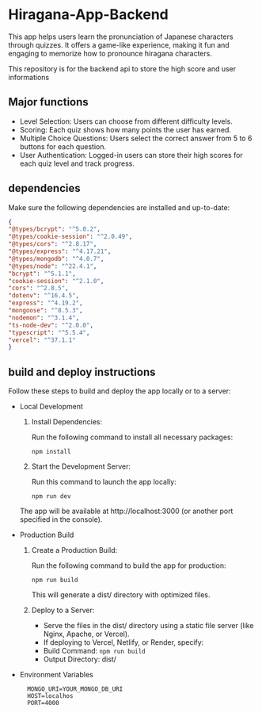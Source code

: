 ﻿# Hiragana-App-Backend

This app helps users learn the pronunciation of Japanese characters through quizzes. It offers a game-like experience, making it fun and engaging to memorize how to pronounce hiragana characters.

This repository is for the backend api to store the high score and user informations


## Major functions

- Level Selection: Users can choose from different difficulty levels.
-	Scoring: Each quiz shows how many points the user has earned.
-	Multiple Choice Questions: Users select the correct answer from 5 to 6 buttons for each question.
-	User Authentication: Logged-in users can store their high scores for each quiz level and track progress.


## dependencies

Make sure the following dependencies are installed and up-to-date:

```json
{
"@types/bcrypt": "^5.0.2",
"@types/cookie-session": "^2.0.49",
"@types/cors": "^2.8.17",
"@types/express": "^4.17.21",
"@types/mongodb": "^4.0.7",
"@types/node": "^22.4.1",
"bcrypt": "^5.1.1",
"cookie-session": "^2.1.0",
"cors": "^2.8.5",
"dotenv": "^16.4.5",
"express": "^4.19.2",
"mongoose": "^8.5.3",
"nodemon": "^3.1.4",
"ts-node-dev": "^2.0.0",
"typescript": "^5.5.4",
"vercel": "^37.1.1"
}
```


## build and deploy instructions

Follow these steps to build and deploy the app locally or to a server:

- Local Development
	1.	Install Dependencies:

        Run the following command to install all necessary packages:

            npm install
  
	2.	Start the Development Server:

        Run this command to launch the app locally:
   	
            npm run dev
   	
    The app will be available at http://localhost:3000 (or another port specified in the console).

- Production Build
	1.	Create a Production Build:

        Run the following command to build the app for production:

   	        npm run build
  
        This will generate a dist/ directory with optimized files.
  
	2.	Deploy to a Server:

        -	Serve the files in the dist/ directory using a static file server (like Nginx, Apache, or Vercel).
      	-	If deploying to Vercel, Netlify, or Render, specify:
      	-	Build Command: `npm run build`
      	-	Output Directory: dist/

- Environment Variables
    ```
      MONGO_URI=YOUR_MONGO_DB_URI
      HOST=localhos
      PORT=4000
    ```
